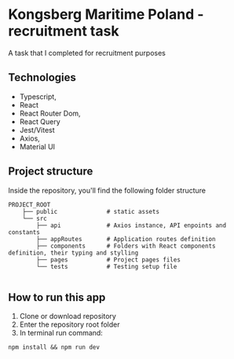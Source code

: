 # Kongsberg Maritime Poland - recruitment task

A task that I completed for recruitment purposes

## Technologies

- Typescript,
- React
- React Router Dom,
- React Query
- Jest/Vitest
- Axios,
- Material UI

## Project structure

Inside the repository, you'll find the following folder structure

```
PROJECT_ROOT
    ├── public              # static assets
    └── src
        ├── api             # Axios instance, API enpoints and constants
        ├── appRoutes       # Application routes definition
        ├── components      # Folders with React components definition, their typing and stylling
        ├── pages           # Project pages files
        └── tests           # Testing setup file


```

## How to run this app

1. Clone or download repository
2. Enter the repository root folder
3. In terminal run command:

```
npm install && npm run dev
```
